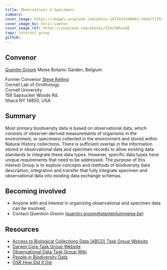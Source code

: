```yaml
---
title: Observations & Specimens
summary: 
cover_image: https://images.unsplash.com/photo-1477414348463-c0eb7f1359b6
cover_image_by: Chris Lawton
cover_image_ref: https://unsplash.com/photos/5IHz5WhosQE
tags: interest group
github: 
---
```


<!-- Copied from http://www.tdwg.org/activities/osr/ -->

## Convenor

[Quentin Groom](quentin.groom@plantentuinmeise.be)
Meise Botanic Garden, Belgium

Former Convenor 
[Steve Kelling](mailto:stk2@cornell.edu)  
Cornell Lab of Ornithology  
Cornell University  
158 Sapsucker Woods Rd.  
Ithaca NY 14850, USA  

## Summary

Most primary biodiversity data is based on observational data, which consists of observer-derived measurements of organisms in the environment, or specimens collected in the environment and stored within Natural History collections. There is sufficient overlap in the information stored in observational data and specimen records to allow existing data standards to integrate these data types. However, specific data types have unique requirements that need to be addressed. The purpose of this Interest Group is to explore concepts and methods of biodiversity data description, integration and transfer that fully integrate specimen and observational data into existing data exchange schemas.

## Becoming involved

* Anyone with and interest in organizing observational and specimen data can be involved.
* Contact Quention Groom (quentin.groom@plantentuinmeise.be)

## Resources

* [Access to Biological Collections Data (ABCD) Task Group Website](http://www.tdwg.org/activities/abcd/)
* [Darwin Core Task Group Website](http://www.tdwg.org/activities/darwincore/)
* [Observational Data Task Group Wiki](http://wiki.tdwg.org/Observational/)
* [People in Biodiversity Data](https://www.tdwg.org/community/attribution/people/)
* [OSR How Did It Die](https://www.tdwg.org/community/osr/how-did-it-die/)
